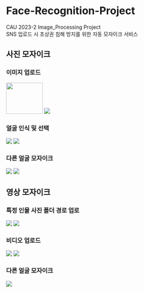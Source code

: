 # Face-Recognition-Project
CAU 2023-2 Image_Processing Project<br>
SNS 업로드 시 초상권 침해 방지를 위한 자동 모자이크 서비스
<br>
<h2>사진 모자이크</h2>
<h3>이미지 업로드</h3>
<img src=https://github.com/DooHongKm/Face_Mosaic_Project/assets/127850414/c5ac4d40-0b96-4ec5-852c-df54215a334a width=100 height=85>
<img src=https://github.com/DooHongKm/Face_Mosaic_Project/assets/127850414/6458191b-d11b-4c7b-9943-3e6965de304e>
<h3>얼굴 인식 및 선택</h3>
<img src=https://github.com/DooHongKm/Face_Mosaic_Project/assets/127850414/83aa0ba4-43b8-4f82-aa93-8201b847a4d9>
<img src=https://github.com/DooHongKm/Face_Mosaic_Project/assets/127850414/97fa539f-29ce-428b-8d6a-9e3149983a68>
<h3>다른 얼굴 모자이크</h3>
<img src=https://github.com/DooHongKm/Face_Mosaic_Project/assets/127850414/ca5ed346-932d-4fe0-849a-4e508d7fa74d>
<img src=https://github.com/DooHongKm/Face_Mosaic_Project/assets/127850414/355da9c6-b20f-40c9-8cf1-b43d817bd20b>
<h2>영상 모자이크</h2></h2>
<h3>특정 인물 사진 폴더 경로 업로</h3>
<img src=https://github.com/DooHongKm/Face_Mosaic_Project/assets/127850414/dbc391f7-7a3c-4e02-9cf1-6bb4127aa024>
<img src=https://github.com/DooHongKm/Face_Mosaic_Project/assets/127850414/c2bd762b-fed3-45f6-b241-47b93fdd52f2>
<h3>비디오 업로드</h3>
<img src=https://github.com/DooHongKm/Face_Mosaic_Project/assets/127850414/03aa4670-20d2-4fd6-a689-db21c4c52ffb>
<img src=https://github.com/DooHongKm/Face_Mosaic_Project/assets/127850414/56d6397e-e977-40e8-9e58-7f756398869d>
<h3>다른 얼굴 모자이크</h3>
<img src=https://github.com/DooHongKm/Face_Mosaic_Project/assets/127850414/c934dbb6-460a-4274-8422-d7cbffe7c38f>
